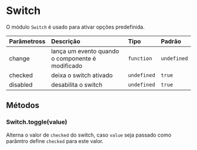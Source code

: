 # Switch

O módulo `Switch` é usado para ativar opções predefinida.


| Parâmetross | Descrição                                         | Tipo            | Padrão     |
| :--------- | :------------------------------------------------ | :-------------- | :--------- |
| change     | lança um evento quando o componente é modificado  | `function`      | `undefined`|
| checked    | deixa o switch ativado                            | `undefined`     | `true`     |
| disabled   | desabilita o switch                               | `undefined`     | `true`     |


## Métodos

### Switch.toggle(value)

Alterna o valor de `checked` do switch, caso `value` seja passado como parâmtro define `checked` para este valor.
